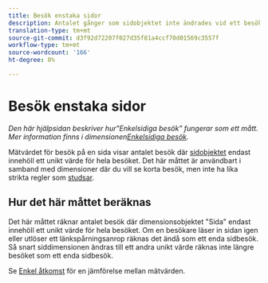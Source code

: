 ```yaml
---
title: Besök enstaka sidor
description: Antalet gånger som sidobjektet inte ändrades vid ett besök.
translation-type: tm+mt
source-git-commit: d3f92d72207f027d35f81a4ccf70d01569c3557f
workflow-type: tm+mt
source-wordcount: '166'
ht-degree: 0%

---
```



# Besök enstaka sidor

*Den här hjälpsidan beskriver hur&quot;Enkelsidiga besök&quot; fungerar som ett mått. Mer information finns i dimensionen[Enkelsidiga besök](../dimensions/single-page-visits.md).*

Mätvärdet för besök på en sida visar antalet besök där [sidobjektet](../dimensions/page.md) endast innehöll ett unikt värde för hela besöket. Det här måttet är användbart i samband med dimensioner där du vill se korta besök, men inte ha lika strikta regler som [studsar](bounces.md).

## Hur det här måttet beräknas

Det här måttet räknar antalet besök där dimensionsobjektet &quot;Sida&quot; endast innehöll ett unikt värde för hela besöket. Om en besökare läser in sidan igen eller utlöser ett länkspårningsanrop räknas det ändå som ett enda sidbesök. Så snart siddimensionen ändras till ett andra unikt värde räknas inte längre besöket som ett enda sidbesök.

Se [Enkel åtkomst](single-access.md) för en jämförelse mellan mätvärden.
